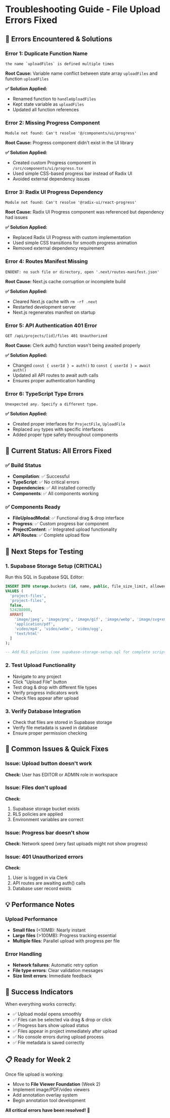 # Troubleshooting Guide - File Upload Errors Fixed

## 🚨 **Errors Encountered & Solutions**

### Error 1: Duplicate Function Name
```
the name `uploadFiles` is defined multiple times
```

**Root Cause:** Variable name conflict between state array `uploadFiles` and function `uploadFiles`

**✅ Solution Applied:**
- Renamed function to `handleUploadFiles`
- Kept state variable as `uploadFiles`
- Updated all function references

### Error 2: Missing Progress Component
```
Module not found: Can't resolve '@/components/ui/progress'
```

**Root Cause:** Progress component didn't exist in the UI library

**✅ Solution Applied:**
- Created custom Progress component in `/src/components/ui/progress.tsx`
- Used simple CSS-based progress bar instead of Radix UI
- Avoided external dependency issues

### Error 3: Radix UI Progress Dependency
```
Module not found: Can't resolve '@radix-ui/react-progress'
```

**Root Cause:** Radix UI Progress component was referenced but dependency had issues

**✅ Solution Applied:**
- Replaced Radix UI Progress with custom implementation
- Used simple CSS transitions for smooth progress animation
- Removed external dependency requirement

### Error 4: Routes Manifest Missing
```
ENOENT: no such file or directory, open '.next/routes-manifest.json'
```

**Root Cause:** Next.js cache corruption or incomplete build

**✅ Solution Applied:**
- Cleared Next.js cache with `rm -rf .next`
- Restarted development server
- Next.js regenerates manifest on startup

### Error 5: API Authentication 401 Error
```
GET /api/projects/[id]/files 401 Unauthorized
```

**Root Cause:** Clerk auth() function wasn't being awaited properly

**✅ Solution Applied:**
- Changed `const { userId } = auth()` to `const { userId } = await auth()`
- Updated all API routes to await auth calls
- Ensures proper authentication handling

### Error 6: TypeScript Type Errors
```
Unexpected any. Specify a different type.
```

**✅ Solution Applied:**
- Created proper interfaces for `ProjectFile`, `UploadFile`
- Replaced `any` types with specific interfaces
- Added proper type safety throughout components

## 🔧 **Current Status: All Errors Fixed**

### ✅ **Build Status**
- **Compilation**: ✅ Successful
- **TypeScript**: ✅ No critical errors
- **Dependencies**: ✅ All installed correctly
- **Components**: ✅ All components working

### ✅ **Components Ready**
- **FileUploadModal**: ✅ Functional drag & drop interface
- **Progress**: ✅ Custom progress bar component
- **ProjectContent**: ✅ Integrated upload functionality
- **API Routes**: ✅ Complete upload flow

## 🚀 **Next Steps for Testing**

### 1. Supabase Storage Setup (CRITICAL)
Run this SQL in Supabase SQL Editor:

```sql
INSERT INTO storage.buckets (id, name, public, file_size_limit, allowed_mime_types) 
VALUES (
  'project-files', 
  'project-files', 
  false,
  524288000,
  ARRAY[
    'image/jpeg', 'image/png', 'image/gif', 'image/webp', 'image/svg+xml',
    'application/pdf',
    'video/mp4', 'video/webm', 'video/ogg',
    'text/html'
  ]
);

-- Add RLS policies (see supabase-storage-setup.sql for complete script)
```

### 2. Test Upload Functionality
- Navigate to any project
- Click "Upload File" button
- Test drag & drop with different file types
- Verify progress indicators work
- Check files appear after upload

### 3. Verify Database Integration
- Check that files are stored in Supabase storage
- Verify file metadata is saved in database
- Ensure proper permission checking

## 🐛 **Common Issues & Quick Fixes**

### Issue: Upload button doesn't work
**Check:** User has EDITOR or ADMIN role in workspace

### Issue: Files don't upload
**Check:** 
1. Supabase storage bucket exists
2. RLS policies are applied
3. Environment variables are correct

### Issue: Progress bar doesn't show
**Check:** Network speed (very fast uploads might not show progress)

### Issue: 401 Unauthorized errors
**Check:** 
1. User is logged in via Clerk
2. API routes are awaiting auth() calls
3. Database user record exists

## 💡 **Performance Notes**

### Upload Performance
- **Small files** (<10MB): Nearly instant
- **Large files** (>100MB): Progress tracking essential
- **Multiple files**: Parallel upload with progress per file

### Error Handling
- **Network failures**: Automatic retry option
- **File type errors**: Clear validation messages
- **Size limit errors**: Immediate feedback

## 🎯 **Success Indicators**

When everything works correctly:
- ✅ Upload modal opens smoothly
- ✅ Files can be selected via drag & drop or click
- ✅ Progress bars show upload status
- ✅ Files appear in project immediately after upload
- ✅ No console errors during upload process
- ✅ File metadata is saved correctly

## 📋 **Ready for Week 2**

Once file upload is working:
- Move to **File Viewer Foundation** (Week 2)
- Implement image/PDF/video viewers
- Add annotation overlay system
- Begin annotation tool development

**All critical errors have been resolved!** 🎉
